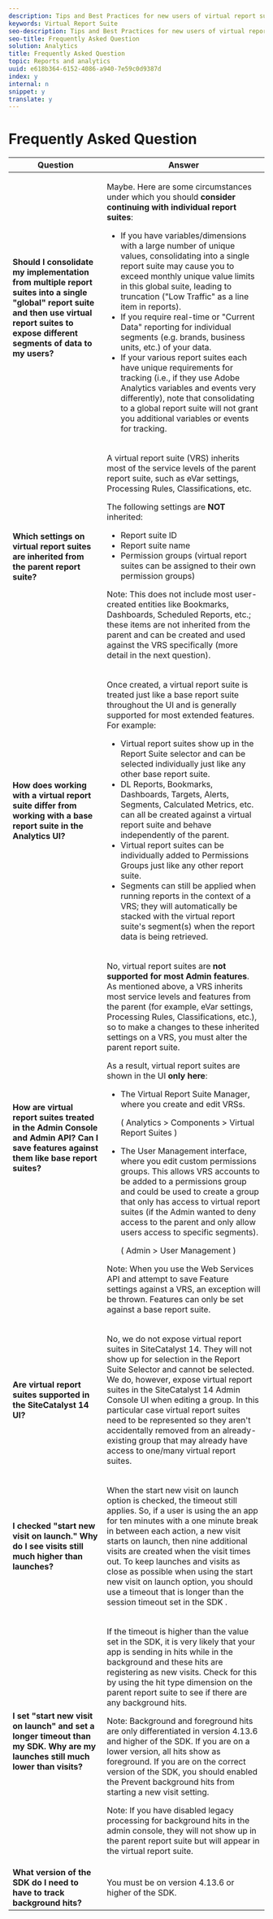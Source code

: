 ```yaml
---
description: Tips and Best Practices for new users of virtual report suites.
keywords: Virtual Report Suite
seo-description: Tips and Best Practices for new users of virtual report suites.
seo-title: Frequently Asked Question
solution: Analytics
title: Frequently Asked Question
topic: Reports and analytics
uuid: e618b364-6152-4086-a940-7e59c0d9387d
index: y
internal: n
snippet: y
translate: y
---
```


# Frequently Asked Question


<table id="table_4D9DE70984674B65AD7D40E3D1479CD2"> 
 <thead> 
  <tr> 
   <th colname="col1" class="entry"> Question </th> 
   <th colname="col2" class="entry"> Answer </th> 
  </tr> 
 </thead>
 <tbody> 
  <tr> 
   <td colname="col1"> <b>Should I consolidate my implementation from multiple report suites into a single "global" report suite and then use virtual report suites to expose different segments of data to my users?</b> </td> 
   <td colname="col2"> <p>Maybe. Here are some circumstances under which you should <b>consider continuing with individual report suites</b>: </p> 
    <ul id="ul_493454A655DE48E0AF94130014203268"> 
     <li id="li_B37C2651D2804FD1B965286C85A765D5">If you have variables/dimensions with a large number of unique values, consolidating into a single report suite may cause you to exceed monthly unique value limits in this global suite, leading to truncation ("Low Traffic" as a line item in reports). </li> 
     <li id="li_87ABC62EC73D4355A9F768AD1949D3C6">If you require real-time or "Current Data" reporting for individual segments (e.g. brands, business units, etc.) of your data. </li> 
     <li id="li_7252787B2D4C4756836DAEA0EEC0BF8B">If your various report suites each have unique requirements for tracking (i.e., if they use Adobe Analytics variables and events very differently), note that consolidating to a global report suite will not grant you additional variables or events for tracking. </li> 
    </ul> </td> 
  </tr> 
  <tr> 
   <td colname="col1"> <b>Which settings on virtual report suites are inherited from the parent report suite? </b> </td> 
   <td colname="col2"> <p>A virtual report suite (VRS) inherits most of the service levels of the parent report suite, such as eVar settings, Processing Rules, Classifications, etc. </p> <p>The following settings are <b>NOT</b> inherited: </p> 
    <ul id="ul_43B0637F095C480B82126C96BFF627FA"> 
     <li id="li_F3DF9D6B0B1A4A46B9D8B1CF2DA09BE3">Report suite ID </li> 
     <li id="li_A735D7BA4DA14DCB8F40D7898A324F1F">Report suite name </li> 
     <li id="li_BF66DD426EE7464CBF7F2EB56B0C3075">Permission groups (virtual report suites can be assigned to their own permission groups) </li> 
    </ul> <p>Note:  This does not include most user-created entities like Bookmarks, Dashboards, Scheduled Reports, etc.; these items are not inherited from the parent and can be created and used against the VRS specifically (more detail in the next question). </p> </td> 
  </tr> 
  <tr> 
   <td colname="col1"> <b>How does working with a virtual report suite differ from working with a base report suite in the Analytics UI?</b> </td> 
   <td colname="col2"> <p>Once created, a virtual report suite is treated just like a base report suite throughout the UI and is generally supported for most extended features. For example: </p> 
    <ul id="ul_D20435FD9B3546DFB611FD09035BACBB"> 
     <li id="li_4A331EB50B7F43E697F67B4A657B4450">Virtual report suites show up in the Report Suite selector and can be selected individually just like any other base report suite. </li> 
     <li id="li_6E8C1E45C68943A1BA7C260FA62C40E0">DL Reports, Bookmarks, Dashboards, Targets, Alerts, Segments, Calculated Metrics, etc. can all be created against a virtual report suite and behave independently of the parent. </li> 
     <li id="li_5701D7F60BF8452CBEC8DFA2072CE8C2">Virtual report suites can be individually added to Permissions Groups just like any other report suite. </li> 
     <li id="li_764475FD352C434D92E876E30699F280">Segments can still be applied when running reports in the context of a VRS; they will automatically be stacked with the virtual report suite's segment(s) when the report data is being retrieved. </li> 
    </ul> </td> 
  </tr> 
  <tr> 
   <td colname="col1"> <b>How are virtual report suites treated in the Admin Console and Admin API? Can I save features against them like base report suites? </b> </td> 
   <td colname="col2"> <p>No, virtual report suites are <b>not supported for most Admin features</b>. As mentioned above, a VRS inherits most service levels and features from the parent (for example, eVar settings, Processing Rules, Classifications, etc.), so to make a changes to these inherited settings on a VRS, you must alter the parent report suite. </p> <p>As a result, virtual report suites are shown in the UI <b>only here</b>: </p> 
    <ul id="ul_64CF126ACF39453A95BD9FC9D2CFA59B"> 
     <li id="li_08EBF87ADF13400C9DD3FFC2695F5CF9">The Virtual Report Suite Manager, where you create and edit VRSs. <p>( 
       <ignoretag> 
        <span class="uicontrol"> Analytics </span>  &gt; 
        <span class="uicontrol"> Components </span>  &gt; 
        <span class="uicontrol"> Virtual Report Suites </span> 
       </ignoretag>) </p> </li> 
     <li id="li_E2B3F61A3013402697DCF6E0D32A62DC"> The User Management interface, where you edit custom permissions groups. This allows VRS accounts to be added to a permissions group and could be used to create a group that only has access to virtual report suites (if the Admin wanted to deny access to the parent and only allow users access to specific segments). <p>( 
       <ignoretag> 
        <span class="uicontrol"> Admin </span>  &gt; 
        <span class="uicontrol"> User Management </span> 
       </ignoretag>) </p> </li> 
    </ul> <p>Note:  When you use the Web Services API and attempt to save Feature settings against a VRS, an exception will be thrown. Features can only be set against a base report suite. </p> </td> 
  </tr> 
  <tr> 
   <td colname="col1"> <b>Are virtual report suites supported in the SiteCatalyst 14 UI?</b> </td> 
   <td colname="col2"> <p>No, we do not expose virtual report suites in SiteCatalyst 14. They will not show up for selection in the Report Suite Selector and cannot be selected. We do, however, expose virtual report suites in the SiteCatalyst 14 Admin Console UI when editing a group. In this particular case virtual report suites need to be represented so they aren't accidentally removed from an already-existing group that may already have access to one/many virtual report suites. </p> </td> 
  </tr> 
  <tr> 
   <td colname="col1"> <b> I checked "start new visit on launch." Why do I see visits still much higher than launches?</b> </td> 
   <td colname="col2"> <p> When the <span class="uicontrol"> start new visit on launch </span> option is checked, the timeout still applies. So, if a user is using the an app for ten minutes with a one minute break in between each action, a new visit starts on launch, then nine additional visits are created when the visit times out. To keep launches and visits as close as possible when <span class="uicontrol"> using the start new visit on launch </span> option, you should use a timeout that is longer than the session timeout set in the SDK . </p> </td> 
  </tr> 
  <tr> 
   <td colname="col1"> <b> I set "start new visit on launch" and set a longer timeout than my SDK. Why are my launches still much lower than visits?</b> </td> 
   <td colname="col2"> <p> If the timeout is higher than the value set in the SDK, it is very likely that your app is sending in hits while in the background and these hits are registering as new visits. Check for this by using the hit type dimension on the parent report suite to see if there are any background hits. </p> <p> <p>Note:  Background and foreground hits are only differentiated in version 4.13.6 and higher of the SDK. If you are on a lower version, all hits show as foreground. If you are on the correct version of the SDK, you should enabled the <span class="uicontrol"> Prevent background hits from starting a new visit </span> setting. </p> </p> <p> <p>Note:  If you have disabled legacy processing for background hits in the admin console, they will not show up in the parent report suite but will appear in the virtual report suite. </p> </p> </td> 
  </tr> 
  <tr> 
   <td colname="col1"> <b> What version of the SDK do I need to have to track background hits?</b> </td> 
   <td colname="col2"> <p> You must be on version 4.13.6 or higher of the SDK. </p> </td> 
  </tr> 
 </tbody> 
</table>

